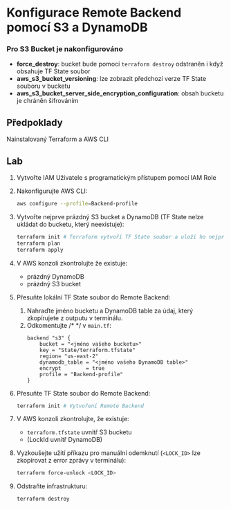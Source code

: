 # Konfigurace Remote Backend pomocí S3 a DynamoDB

### Pro S3 Bucket je nakonfigurováno
- **force_destroy**: bucket bude pomocí `terraform destroy` odstraněn i když obsahuje TF State soubor
- **aws_s3_bucket_versioning**: lze zobrazit předchozí verze TF State souboru v bucketu
- **aws_s3_bucket_server_side_encryption_configuration**: obsah bucketu je chráněn šifrováním

## Předpoklady
Nainstalovaný Terraform a AWS CLI

## Lab

1. Vytvořte IAM Uživatele s programatickým přístupem pomocí IAM Role

2. Nakonfigurujte AWS CLI:
    ```bash
    aws configure --profile=Backend-profile
    ```

3. Vytvořte nejprve prázdný S3 bucket a DynamoDB (TF State nelze ukládat do bucketu, který neexistuje):
    ```bash
    terraform init # Terraform vytvoří TF State soubor a uloží ho nejprve lokálně
    terraform plan
    terraform apply
    ```

4. V AWS konzoli zkontrolujte že existuje:
    - prázdný DynamoDB
    - prázdný S3 bucket

5. Přesuňte lokální TF State soubor do Remote Backend:
    1. Nahraďte jméno bucketu a DynamoDB table za údaj, který zkopírujete z outputu v terminálu.
    2. Odkomentujte /* */ v `main.tf`:
        ```hcl
        backend "s3" {
            bucket = "<jméno vašeho bucketu>"
            key = "State/terraform.tfstate"
            region= "us-east-2"
            dynamodb_table = "<jméno vašeho DynamoDB table>"
            encrypt        = true
            profile = "Backend-profile"
        }
        ```

6. Přesuňte TF State soubor do Remote Backend:
    ```bash
    terraform init # Vytvoření Remote Backend 
    ```

7. V AWS konzoli zkontrolujte, že existuje:
    - `terraform.tfstate` uvnitř S3 bucketu
    - (LockId uvnitř DynamoDB)

8. Vyzkoušejte užití příkazu pro manuální odemknutí (`<LOCK_ID>` lze zkopírovat z error zprávy v terminálu):
    ```bash
    terraform force-unlock <LOCK_ID>
    ```

9. Odstraňte infrastrukturu:
    ```bash
    terraform destroy
    ```
